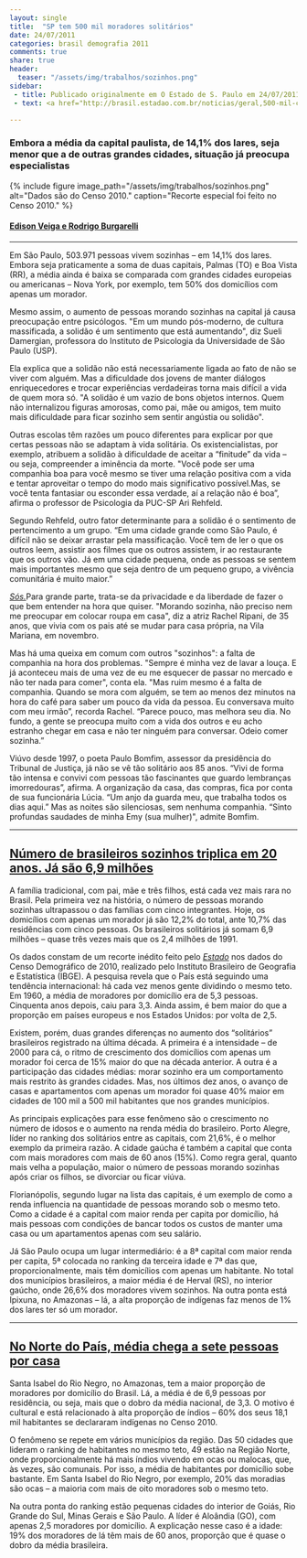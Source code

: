 ```yaml
---
layout: single
title:  "SP tem 500 mil moradores solitários"
date: 24/07/2011 
categories: brasil demografia 2011
comments: true
share: true
header:
  teaser: "/assets/img/trabalhos/sozinhos.png"
sidebar:
 - title: Publicado originalmente em O Estado de S. Paulo em 24/07/2011
 - text: <a href="http://brasil.estadao.com.br/noticias/geral,500-mil-casas-de-sp-tem-1-so-morador,749035">Ver o original</a>

---
```


<h3>Embora a média da capital paulista, de 14,1% dos lares, seja menor que a de outras grandes cidades, situação já preocupa especialistas</h3>

{% include figure image_path="/assets/img/trabalhos/sozinhos.png" alt="Dados são do Censo 2010." caption="Recorte especial foi feito no Censo 2010." %}

<h4><u>Edison Veiga e Rodrigo Burgarelli</u></h4>
<hr>
<p>Em São Paulo, 503.971 pessoas vivem sozinhas – em 14,1% dos lares. Embora seja praticamente a soma de duas capitais, Palmas (TO) e Boa Vista (RR), a média ainda é baixa se comparada com grandes cidades europeias ou americanas – Nova York, por exemplo, tem 50% dos domicílios com apenas um morador.</p>
<p>Mesmo assim, o aumento de pessoas morando sozinhas na capital já causa preocupação entre psicólogos. "Em um mundo pós-moderno, de cultura massificada, a solidão é um sentimento que está aumentando", diz Sueli Damergian, professora do Instituto de Psicologia da Universidade de São Paulo (USP).</p>
<p>Ela explica que a solidão não está necessariamente ligada ao fato de não se viver com alguém. Mas a dificuldade dos jovens de manter diálogos enriquecedores e trocar experiências verdadeiras torna mais difícil a vida de quem mora só. "A solidão é um vazio de bons objetos internos. Quem não internalizou figuras amorosas, como pai, mãe ou amigos, tem muito mais dificuldade para ficar sozinho sem sentir angústia ou solidão".</p>
<p>Outras escolas têm razões um pouco diferentes para explicar por que certas pessoas não se adaptam à vida solitária. Os existencialistas, por exemplo, atribuem a solidão à dificuldade de aceitar a “finitude” da vida – ou seja, compreender a iminência da morte. "Você pode ser uma companhia boa para você mesmo se tiver uma relação positiva com a vida e tentar aproveitar o tempo do modo mais significativo possível.Mas, se você tenta fantasiar ou esconder essa verdade, aí a relação não é boa”, afirma o professor de Psicologia da PUC-SP Ari Rehfeld.</p>
<p>Segundo Rehfeld, outro fator determinante para a solidão é o sentimento de pertencimento a um grupo. “Em uma cidade grande como São Paulo, é difícil não se deixar arrastar pela massificação. Você tem de ler o que os outros leem, assistir aos filmes que os outros assistem, ir ao restaurante que os outros vão. Já em uma cidade pequena, onde as pessoas se sentem mais importantes mesmo que seja dentro de um pequeno grupo, a vivência comunitária é muito maior.”</p>
<p><u><i>Sós.</i></u>Para grande parte, trata-se da privacidade e da liberdade de fazer o que bem entender na hora que quiser. "Morando sozinha, não preciso nem me preocupar em colocar roupa em casa", diz a atriz Rachel Ripani, de 35 anos, que vivia com os pais até se mudar para casa própria, na Vila Mariana, em novembro.</p> 
<p>Mas há uma queixa em comum com outros "sozinhos": a falta de companhia na hora dos problemas. "Sempre é minha vez de lavar a louça. E já aconteceu mais de uma vez de eu me esquecer de passar no mercado e não ter nada para comer", conta ela. "Mas ruim mesmo é a falta de companhia. Quando se mora com alguém, se tem ao menos dez minutos na hora do café para saber um pouco da vida da pessoa. Eu conversava muito com meu irmão”, recorda Rachel. “Parece pouco, mas melhora seu dia. No fundo, a gente se preocupa muito com a vida dos outros e eu acho estranho chegar em casa e não ter ninguém para conversar. Odeio comer sozinha.”</p> 
<p>Viúvo desde 1997, o poeta Paulo Bomfim, assessor da presidência do Tribunal de Justiça, já não se vê tão solitário aos 85 anos. “Vivi de forma tão intensa e convivi com pessoas tão fascinantes que guardo lembranças imorredouras”, afirma. A organização da casa, das compras, fica por conta de sua funcionária Lúcia. “Um anjo da guarda meu, que trabalha todos os dias aqui.” Mas as noites são silenciosas, sem nenhuma companhia. “Sinto profundas saudades de minha Emy (sua mulher)", admite Bomfim.</p>
<hr>
<h2><a href="http://brasil.estadao.com.br/noticias/geral,numero-de-brasileiros-sozinhos-triplica-em-20-anos-ja-sao-6-9-milhoes,749033">Número de brasileiros sozinhos triplica em 20 anos. Já são 6,9 milhões</a></h2>
<p>A família tradicional, com pai, mãe e três filhos, está cada vez mais rara no Brasil. Pela primeira vez na história, o número de pessoas morando sozinhas ultrapassou o das famílias com cinco integrantes. Hoje, os domicílios com apenas um morador já são 12,2% do total, ante 10,7% das residências com cinco pessoas. Os brasileiros solitários já somam 6,9 milhões – quase três vezes mais que os 2,4 milhões de 1991.</p>
<p>Os dados constam de um recorte inédito feito pelo <u><i>Estado</i></u> nos dados do Censo Demográfico de 2010, realizado pelo Instituto Brasileiro de Geografia e Estatística (IBGE). A pesquisa revela que o País está seguindo uma tendência internacional: há cada vez menos gente dividindo o mesmo teto. Em 1960, a média de moradores por domicílio era de 5,3 pessoas. Cinquenta anos depois, caiu para 3,3. Ainda assim, é bem maior do que a proporção em países europeus e nos Estados Unidos: por volta de 2,5.</p> 
<p>Existem, porém, duas grandes diferenças no aumento dos “solitários” brasileiros registrado na última década. A primeira é a intensidade – de 2000 para cá, o ritmo de crescimento dos domicílios com apenas um morador foi cerca de 15% maior do que na década anterior. A outra é a participação das cidades médias: morar sozinho era um comportamento mais restrito às grandes cidades. Mas, nos últimos dez anos, o avanço de casas e apartamentos com apenas um morador foi quase 40% maior em cidades de 100 mil a 500 mil habitantes que nos grandes municípios.</p>
<p>As principais explicações para esse fenômeno são o crescimento no número de idosos e o aumento na renda média do brasileiro. Porto Alegre, líder no ranking dos solitários entre as capitais, com 21,6%, é o melhor exemplo da primeira razão. A cidade gaúcha é também a capital que conta com mais moradores com mais de 60 anos (15%). Como regra geral, quanto mais velha a população, maior o número de pessoas morando sozinhas após criar os filhos, se divorciar ou ficar viúva.</p>
<p>Florianópolis, segundo lugar na lista das capitais, é um exemplo de como a renda influencia na quantidade de pessoas morando sob o mesmo teto. Como a cidade é a capital com maior renda per capita por domicílio, há mais pessoas com condições de bancar todos os custos de manter uma casa ou um apartamentos apenas com seu salário.</p>
<p>Já São Paulo ocupa um lugar intermediário: é a 8ª capital com maior renda per capita, 5ª colocada no ranking da terceira idade e 7ª das que, proporcionalmente, mais têm domicílios com apenas um habitante. No total dos municípios brasileiros, a maior média é de Herval (RS), no interior gaúcho, onde 26,6% dos moradores vivem sozinhos. Na outra ponta está Ipixuna, no Amazonas – lá, a alta proporção de indígenas faz menos de 1% dos lares ter só um morador.</p>
<hr>
<h2><a href="http://brasil.estadao.com.br/noticias/geral,no-norte-do-pais-media-chega-a-sete-pessoas-por-casa,749036">No Norte do País, média chega a sete pessoas por casa</a></h2>
<p>Santa Isabel do Rio Negro, no Amazonas, tem a maior proporção de moradores por domicílio do Brasil. Lá, a média é de 6,9 pessoas por residência, ou seja, mais que o dobro da média nacional, de 3,3. O motivo é cultural e está relacionado à alta proporção de índios – 60% dos seus 18,1 mil habitantes se declararam indígenas no Censo 2010.</p>
<p>O fenômeno se repete em vários municípios da região. Das 50 cidades que lideram o ranking de habitantes no mesmo teto, 49 estão na Região Norte, onde proporcionalmente há mais índios vivendo em ocas ou malocas, que, às vezes, são comunais. Por isso, a média de habitantes por domicílio sobe bastante. Em Santa Isabel do Rio Negro, por exemplo, 20% das moradias são ocas – a maioria com mais de oito moradores sob o mesmo teto.</p>
<p>Na outra ponta do ranking estão pequenas cidades do interior de Goiás, Rio Grande do Sul, Minas Gerais e São Paulo. A líder é Aloândia (GO), com apenas 2,5 moradores por domicílio. A explicação nesse caso é a idade: 19% dos moradores de lá têm mais de 60 anos, proporção que é quase o dobro da média brasileira.</p>


